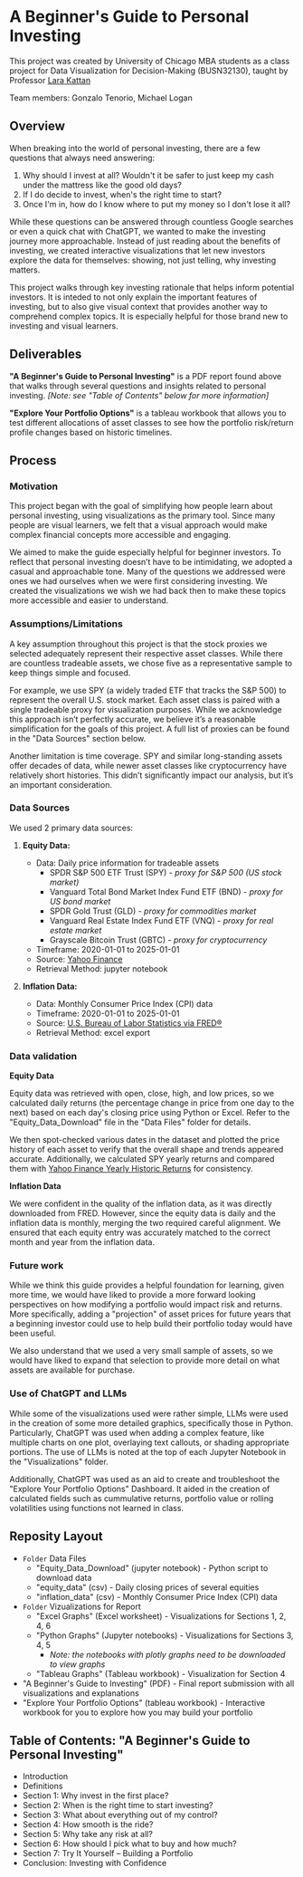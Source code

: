 # A Beginner's Guide to Personal Investing
This project was created by University of Chicago MBA students as a class project for Data Visualization for Decision-Making (BUSN32130), taught by Professor [Lara Kattan](https://www.chicagobooth.edu/faculty/directory/k/lara-kattan)

Team members: Gonzalo Tenorio, Michael Logan

## Overview
When breaking into the world of personal investing, there are a few questions that always need answering:
1. Why should I invest at all? Wouldn't it be safer to just keep my cash under the mattress like the good old days?
2. If I do decide to invest, when's the right time to start?
3. Once I'm in, how do I know where to put my money so I don't lose it all?

While these questions can be answered through countless Google searches or even a quick chat with ChatGPT, we wanted to make the investing journey more approachable. Instead of just reading about the benefits of investing, we created interactive visualizations that let new investors explore the data for themselves: showing, not just telling, why investing matters.

This project walks through key investing rationale that helps inform potential investors. It is inteded to not only explain the important features of investing, but to also give visual context that provides another way to comprehend complex topics. It is especially helpful for those brand new to investing and visual learners.

## Deliverables
**"A Beginner's Guide to Personal Investing"** is a PDF report found above that walks through several questions and insights related to personal investing. *[Note: see "Table of Contents" below for more information]* 

**"Explore Your Portfolio Options"** is a tableau workbook that allows you to test different allocations of asset classes to see how the portfolio risk/return profile changes based on historic timelines. 

## Process
### Motivation
This project began with the goal of simplifying how people learn about personal investing, using visualizations as the primary tool. Since many people are visual learners, we felt that a visual approach would make complex financial concepts more accessible and engaging.

We aimed to make the guide especially helpful for beginner investors. To reflect that personal investing doesn’t have to be intimidating, we adopted a casual and approachable tone. Many of the questions we addressed were ones we had ourselves when we were first considering investing. We created the visualizations we wish we had back then to make these topics more accessible and easier to understand.

### Assumptions/Limitations
A key assumption throughout this project is that the stock proxies we selected adequately represent their respective asset classes. While there are countless tradeable assets, we chose five as a representative sample to keep things simple and focused.

For example, we use SPY (a widely traded ETF that tracks the S&P 500) to represent the overall U.S. stock market. Each asset class is paired with a single tradeable proxy for visualization purposes. While we acknowledge this approach isn’t perfectly accurate, we believe it’s a reasonable simplification for the goals of this project. A full list of proxies can be found in the "Data Sources" section below.

Another limitation is time coverage. SPY and similar long-standing assets offer decades of data, while newer asset classes like cryptocurrency have relatively short histories. This didn’t significantly impact our analysis, but it’s an important consideration.

### Data Sources
We used 2 primary data sources: 
1. **Equity Data:**
   * Data: Daily price information for tradeable assets
        * SPDR S&P 500 ETF Trust (SPY) - *proxy for S&P 500 (US stock market)*
        * Vanguard Total Bond Market Index Fund ETF (BND) - *proxy for US bond market*
        * SPDR Gold Trust (GLD) - *proxy for commodities market*
        * Vanguard Real Estate Index Fund ETF (VNQ) - *proxy for real estate market*
        * Grayscale Bitcoin Trust (GBTC) - *proxy for cryptocurrency*
   * Timeframe: 2020-01-01 to 2025-01-01
   * Source: [Yahoo Finance](https://finance.yahoo.com/)
   * Retrieval Method: jupyter notebook

2. **Inflation Data:**
   * Data: Monthly Consumer Price Index (CPI) data
   * Timeframe: 2020-01-01 to 2025-01-01
   * Source: [U.S. Bureau of Labor Statistics via FRED®](https://fred.stlouisfed.org/series/CPIAUCSL)
   * Retrieval Method: excel export
  
### Data validation
**Equity Data**

Equity data was retrieved with open, close, high, and low prices, so we calculated daily returns (the percentage change in price from one day to the next) based on each day's closing price using Python or Excel. Refer to the "Equity_Data_Download" file in the "Data Files" folder for details.

We then spot-checked various dates in the dataset and plotted the price history of each asset to verify that the overall shape and trends appeared accurate. Additionally, we calculated SPY yearly returns and compared them with [Yahoo Finance Yearly Historic Returns](https://finance.yahoo.com/quote/SPY/performance/?guccounter=1&guce_referrer=aHR0cHM6Ly93d3cuZ29vZ2xlLmNvbS8&guce_referrer_sig=AQAAAIRildlPZJFMbluMnDgA-AulwkGT5irlw1iAzw1r-xcGJ85ZVsxgBqYE5vbRJhZ4a2C4u8b1JULHvQ3mF1NZkzcicC2yHtvKm-k8OASMQ8NnfAaWL0zq0ZKGrfoUqxk0sbBlaPBo7eD2JlP8G_nOvGTHP2mCo3Q7mr9aWslVJKTl) for consistency. 

**Inflation Data**

We were confident in the quality of the inflation data, as it was directly downloaded from FRED. However, since the equity data is daily and the inflation data is monthly, merging the two required careful alignment. We ensured that each equity entry was accurately matched to the correct month and year from the inflation data.

### Future work
While we think this guide provides a helpful foundation for learning, given more time, we would have liked to provide a more forward looking perspectives on how modifying a portfolio would impact risk and returns. More specifically, adding a "projection" of asset prices for future years that a beginning investor could use to help build their portfolio today would have been useful. 

We also understand that we used a very small sample of assets, so we would have liked to expand that selection to provide more detail on what assets are available for purchase.

### Use of ChatGPT and LLMs
While some of the visualizations used were rather simple, LLMs were used in the creation of some more detailed graphics, specifically those in Python. Particularly, ChatGPT was used when adding a complex feature, like multiple charts on one plot, overlaying text callouts, or shading appropriate portions. The use of LLMs is noted at the top of each Jupyter Notebook in the "Visualizations" folder.

Additionally, ChatGPT was used as an aid to create and troubleshoot the "Explore Your Portfolio Options" Dashboard. It aided in the creation of calculated fields such as cummulative returns, portfolio value or rolling volatilities using functions not learned in class.

## Reposity Layout
* `Folder` Data Files
  * "Equity_Data_Download" (jupyter notebook) - Python script to download data
  * "equity_data" (csv) - Daily closing prices of several equities
  * "inflation_data" (csv) - Monthly Consumer Price Index (CPI) data
* `Folder` Vizualizations for Report
  * "Excel Graphs" (Excel worksheet) - Visualizations for Sections 1, 2, 4, 6
  * "Python Graphs" (Jupyter notebooks) - Visualizations for Sections 3, 4, 5
      * *Note: the notebooks with plotly graphs need to be downloaded to view graphs*
  * "Tableau Graphs" (Tableau workbook) - Visualization for Section 4
* "A Beginner's Guide to Investing" (PDF) - Final report submission with all visualizations and explanations
* "Explore Your Portfolio Options" (tableau workbook) - Interactive workbook for you to explore how you may build your portfolio

## Table of Contents: "A Beginner's Guide to Personal Investing"
* Introduction
* Definitions
* Section 1: Why invest in the first place?
* Section 2: When is the right time to start investing?
* Section 3: What about everything out of my control?
* Section 4: How smooth is the ride?
* Section 5: Why take any risk at all?
* Section 6: How should I pick what to buy and how much?
* Section 7: Try It Yourself – Building a Portfolio
* Conclusion: Investing with Confidence

